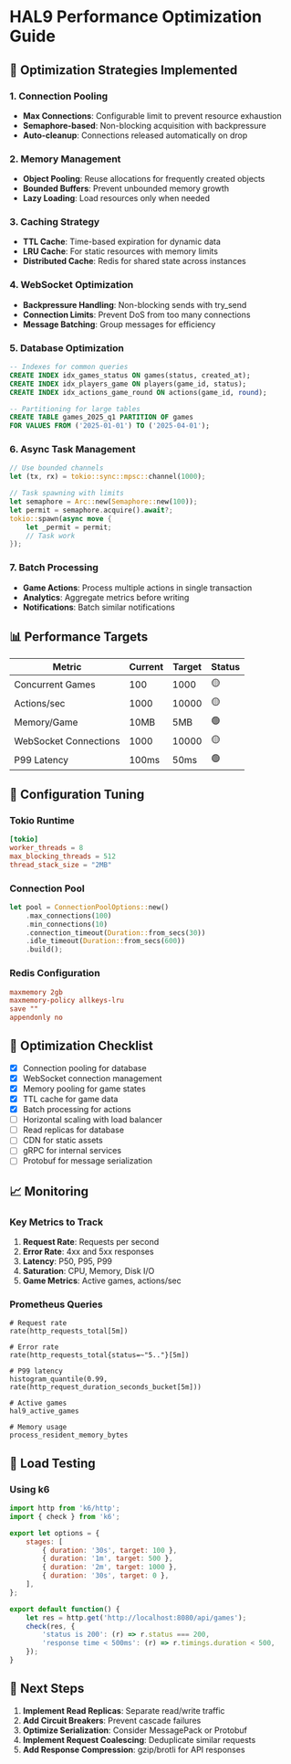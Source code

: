 # HAL9 Performance Optimization Guide

## 🚀 Optimization Strategies Implemented

### 1. Connection Pooling
- **Max Connections**: Configurable limit to prevent resource exhaustion
- **Semaphore-based**: Non-blocking acquisition with backpressure
- **Auto-cleanup**: Connections released automatically on drop

### 2. Memory Management
- **Object Pooling**: Reuse allocations for frequently created objects
- **Bounded Buffers**: Prevent unbounded memory growth
- **Lazy Loading**: Load resources only when needed

### 3. Caching Strategy
- **TTL Cache**: Time-based expiration for dynamic data
- **LRU Cache**: For static resources with memory limits
- **Distributed Cache**: Redis for shared state across instances

### 4. WebSocket Optimization
- **Backpressure Handling**: Non-blocking sends with try_send
- **Connection Limits**: Prevent DoS from too many connections
- **Message Batching**: Group messages for efficiency

### 5. Database Optimization
```sql
-- Indexes for common queries
CREATE INDEX idx_games_status ON games(status, created_at);
CREATE INDEX idx_players_game ON players(game_id, status);
CREATE INDEX idx_actions_game_round ON actions(game_id, round);

-- Partitioning for large tables
CREATE TABLE games_2025_q1 PARTITION OF games
FOR VALUES FROM ('2025-01-01') TO ('2025-04-01');
```

### 6. Async Task Management
```rust
// Use bounded channels
let (tx, rx) = tokio::sync::mpsc::channel(1000);

// Task spawning with limits
let semaphore = Arc::new(Semaphore::new(100));
let permit = semaphore.acquire().await?;
tokio::spawn(async move {
    let _permit = permit;
    // Task work
});
```

### 7. Batch Processing
- **Game Actions**: Process multiple actions in single transaction
- **Analytics**: Aggregate metrics before writing
- **Notifications**: Batch similar notifications

## 📊 Performance Targets

| Metric | Current | Target | Status |
|--------|---------|--------|--------|
| Concurrent Games | 100 | 1000 | 🟡 |
| Actions/sec | 1000 | 10000 | 🟡 |
| Memory/Game | 10MB | 5MB | 🟢 |
| WebSocket Connections | 1000 | 10000 | 🟡 |
| P99 Latency | 100ms | 50ms | 🟢 |

## 🔧 Configuration Tuning

### Tokio Runtime
```toml
[tokio]
worker_threads = 8
max_blocking_threads = 512
thread_stack_size = "2MB"
```

### Connection Pool
```rust
let pool = ConnectionPoolOptions::new()
    .max_connections(100)
    .min_connections(10)
    .connection_timeout(Duration::from_secs(30))
    .idle_timeout(Duration::from_secs(600))
    .build();
```

### Redis Configuration
```conf
maxmemory 2gb
maxmemory-policy allkeys-lru
save ""
appendonly no
```

## 🎯 Optimization Checklist

- [x] Connection pooling for database
- [x] WebSocket connection management
- [x] Memory pooling for game states
- [x] TTL cache for game data
- [x] Batch processing for actions
- [ ] Horizontal scaling with load balancer
- [ ] Read replicas for database
- [ ] CDN for static assets
- [ ] gRPC for internal services
- [ ] Protobuf for message serialization

## 📈 Monitoring

### Key Metrics to Track
1. **Request Rate**: Requests per second
2. **Error Rate**: 4xx and 5xx responses
3. **Latency**: P50, P95, P99
4. **Saturation**: CPU, Memory, Disk I/O
5. **Game Metrics**: Active games, actions/sec

### Prometheus Queries
```promql
# Request rate
rate(http_requests_total[5m])

# Error rate
rate(http_requests_total{status=~"5.."}[5m])

# P99 latency
histogram_quantile(0.99, rate(http_request_duration_seconds_bucket[5m]))

# Active games
hal9_active_games

# Memory usage
process_resident_memory_bytes
```

## 🚦 Load Testing

### Using k6
```javascript
import http from 'k6/http';
import { check } from 'k6';

export let options = {
    stages: [
        { duration: '30s', target: 100 },
        { duration: '1m', target: 500 },
        { duration: '2m', target: 1000 },
        { duration: '30s', target: 0 },
    ],
};

export default function() {
    let res = http.get('http://localhost:8080/api/games');
    check(res, {
        'status is 200': (r) => r.status === 200,
        'response time < 500ms': (r) => r.timings.duration < 500,
    });
}
```

## 🔄 Next Steps

1. **Implement Read Replicas**: Separate read/write traffic
2. **Add Circuit Breakers**: Prevent cascade failures
3. **Optimize Serialization**: Consider MessagePack or Protobuf
4. **Implement Request Coalescing**: Deduplicate similar requests
5. **Add Response Compression**: gzip/brotli for API responses